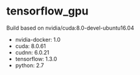 # tensorflow_gpu

Build based on nvidia/cuda:8.0-devel-ubuntu16.04

* nvidia-docker: 1.0
* cuda: 8.0.61
* cudnn: 6.0.21
* tensorflow: 1.3.0
* python: 2.7

